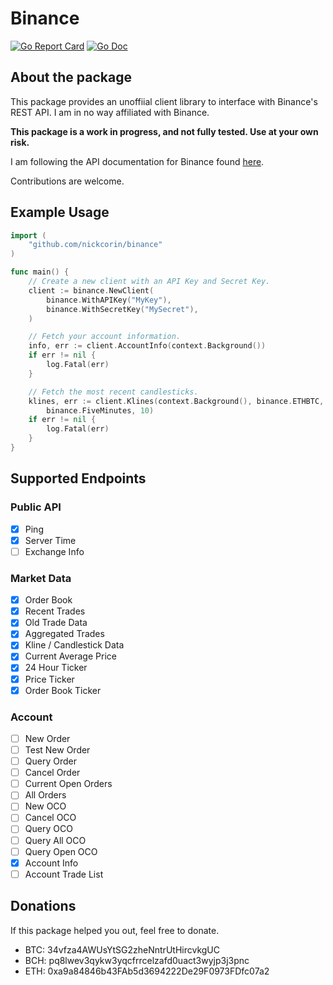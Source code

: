 
# Binance
[![Go Report Card](https://goreportcard.com/badge/github.com/nickcorin/binance)](https://goreportcard.com/report/github.com/nickcorin/binance)
[![Go Doc](https://img.shields.io/badge/godoc-reference-blue.svg?style=flat-square)](http://godoc.org/github.com/nickcorin/binance)

## About the package
This package provides an unoffiial client library to interface with Binance's REST API. I am in no way affiliated with Binance.

**This package is a work in progress, and not fully tested. Use at your own risk.**

I am following the API documentation for Binance found [here](https://github.com/binance-exchange/binance-official-api-docs/blob/master/rest-api.md).

Contributions are welcome.

## Example Usage

```go
import (
	"github.com/nickcorin/binance"
)

func main() {
	// Create a new client with an API Key and Secret Key.
	client := binance.NewClient(
		binance.WithAPIKey("MyKey"),
		binance.WithSecretKey("MySecret"),
	)

	// Fetch your account information.
	info, err := client.AccountInfo(context.Background())
	if err != nil {
		log.Fatal(err)
	}

	// Fetch the most recent candlesticks.
	klines, err := client.Klines(context.Background(), binance.ETHBTC,
		binance.FiveMinutes, 10)
	if err != nil {
		log.Fatal(err)
	}
}
```

## Supported Endpoints
### Public API

- [x] Ping
- [x] Server Time
- [ ] Exchange Info

### Market Data

- [x] Order Book
- [x] Recent Trades
- [x] Old Trade Data
- [x] Aggregated Trades
- [x] Kline / Candlestick Data
- [x] Current Average Price
- [x] 24 Hour Ticker
- [x] Price Ticker
- [x] Order Book Ticker

### Account

- [ ] New Order
- [ ] Test New Order
- [ ] Query Order
- [ ] Cancel Order
- [ ] Current Open Orders
- [ ] All Orders
- [ ] New OCO
- [ ] Cancel OCO
- [ ] Query OCO
- [ ] Query All OCO
- [ ] Query Open OCO
- [x] Account Info
- [ ] Account Trade List

## Donations

If this package helped you out, feel free to donate.

- BTC: 34vfza4AWUsYtSG2zheNntrUtHircvkgUC
- BCH: pq8lwev3qykw3yqcfrrcelzafd0uact3wyjp3j3pnc
- ETH: 0xa9a84846b43FAb5d3694222De29F0973FDfc07a2
